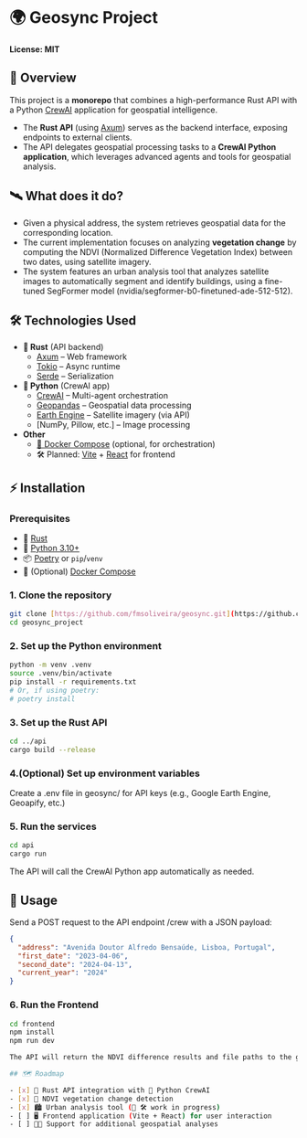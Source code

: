 # 🌍 Geosync Project

**License: MIT**

## 🚀 Overview

This project is a **monorepo** that combines a high-performance Rust API with a Python [CrewAI](https://crewai.com/) application for geospatial intelligence.

- The **Rust API** (using [Axum](https://github.com/tokio-rs/axum)) serves as the backend interface, exposing endpoints to external clients.
- The API delegates geospatial processing tasks to a **CrewAI Python application**, which leverages advanced agents and tools for geospatial analysis.

## 🛰️ What does it do?

- Given a physical address, the system retrieves geospatial data for the corresponding location.
- The current implementation focuses on analyzing **vegetation change** by computing the NDVI (Normalized Difference Vegetation Index) between two dates, using satellite imagery.
- The system features an urban analysis tool that analyzes satellite images to automatically segment and identify buildings, using a fine-tuned SegFormer model (nvidia/segformer-b0-finetuned-ade-512-512).

## 🛠️ Technologies Used

- **🦀 Rust** (API backend)
  - [Axum](https://github.com/tokio-rs/axum) – Web framework
  - [Tokio](https://tokio.rs/) – Async runtime
  - [Serde](https://serde.rs/) – Serialization
- **🐍 Python** (CrewAI app)
  - [CrewAI](https://crewai.com/) – Multi-agent orchestration
  - [Geopandas](https://geopandas.org/) – Geospatial data processing
  - [Earth Engine](https://earthengine.google.com/) – Satellite imagery (via API)
  - [NumPy, Pillow, etc.] – Image processing
- **Other**
  - [🐳 Docker Compose](https://docs.docker.com/compose/) (optional, for orchestration)
  - 🛠️ Planned: [Vite](https://vitejs.dev/) + [React](https://react.dev/) for frontend

## ⚡ Installation

### Prerequisites

- 🦀 [Rust](https://www.rust-lang.org/tools/install)
- 🐍 [Python 3.10+](https://www.python.org/downloads/)
- 📦 [Poetry](https://python-poetry.org/) or `pip`/`venv`
- 🐳 (Optional) [Docker Compose](https://docs.docker.com/compose/)

### 1. Clone the repository

```bash
git clone [https://github.com/fmsoliveira/geosync.git](https://github.com/fmsoliveira/geosync.git)
cd geosync_project
```

### 2. Set up the Python environment

```bash
python -m venv .venv
source .venv/bin/activate
pip install -r requirements.txt
# Or, if using poetry:
# poetry install
```

### 3. Set up the Rust API

```bash
cd ../api
cargo build --release
```

### 4.(Optional) Set up environment variables

Create a .env file in geosync/ for API keys (e.g., Google Earth Engine, Geoapify, etc.)

### 5. Run the services

```bash
cd api
cargo run
```

The API will call the CrewAI Python app automatically as needed.

## 📡 Usage

Send a POST request to the API endpoint /crew with a JSON payload:

```json
{
  "address": "Avenida Doutor Alfredo Bensaúde, Lisboa, Portugal",
  "first_date": "2023-04-06",
  "second_date": "2024-04-13",
  "current_year": "2024"
}
```

### 6. Run the Frontend

```bash
cd frontend
npm install
npm run dev

The API will return the NDVI difference results and file paths to the generated satellite images.

## 🗺️ Roadmap

- [x] 🦀 Rust API integration with 🐍 Python CrewAI
- [x] 🌱 NDVI vegetation change detection
- [x] 🏙️ Urban analysis tool (🚧 🛠️ work in progress)
- [ ] 🖥️ Frontend application (Vite + React) for user interaction
- [ ] 🧑‍💻 Support for additional geospatial analyses
```
